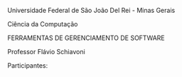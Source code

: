 Universidade Federal de São João Del Rei - Minas Gerais

  Ciência da Computação
 
FERRAMENTAS DE GERENCIAMENTO DE SOFTWARE 

Professor Flávio Schiavoni

Participantes:




